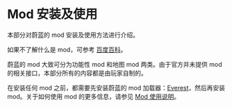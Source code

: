 # Mod 安装及使用

本部分对蔚蓝的 mod 安装及使用方法进行介绍。

如果不了解什么是 mod，可参考 [百度百科](https://baike.baidu.com/item/%E6%B8%B8%E6%88%8F%E6%A8%A1%E7%BB%84)。

蔚蓝的 mod 大致可分为功能性 mod 和地图 mod 两类。由于官方并未提供 mod 的相关接口，本部分所有的内容都是由玩家自制的。

在安装任何 mod 之前，都需要先安装蔚蓝的 mod 加载器：[Everest](zh-cn/Celeste/Mods/Everest_and_mod.md)，然后再安装 mod。关于如何使用 mod 的更多信息，请参见 [Mod 使用说明](zh-cn/Celeste/Mods/Mod_usage.md)。
